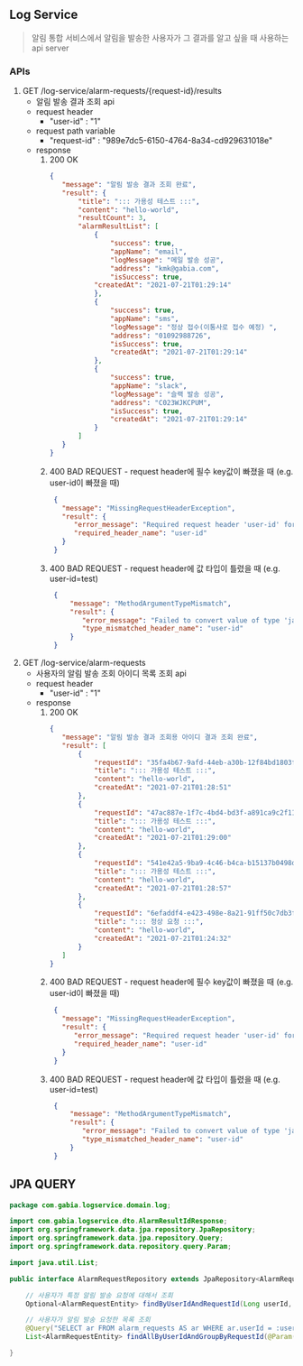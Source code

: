 ## Log Service

> 알림 통합 서비스에서 알림을 발송한 사용자가 그 결과를 알고 싶을 때 사용하는 api server

### APIs

1. GET /log-service/alarm-requests/{request-id}/results
    - 알림 발송 결과 조회 api
    - request header
        - "user-id" : "1"
    - request path variable      
        - "request-id" : "989e7dc5-6150-4764-8a34-cd929631018e"
    - response
        1. 200 OK
             ```json
            {
                "message": "알림 발송 결과 조회 완료",
                "result": {
                    "title": "::: 가용성 테스트 :::",
                    "content": "hello-world",
                    "resultCount": 3,
                    "alarmResultList": [
                        {
                            "success": true,
                            "appName": "email",
                            "logMessage": "메일 발송 성공",
                            "address": "kmk@gabia.com",
                            "isSuccess": true,
                        "createdAt": "2021-07-21T01:29:14"
                        },
                        {
                            "success": true,
                            "appName": "sms",
                            "logMessage": "정상 접수(이통사로 접수 예정) ",
                            "address": "01092988726",
                            "isSuccess": true,
                            "createdAt": "2021-07-21T01:29:14"
                        },
                        {
                            "success": true,
                            "appName": "slack",
                            "logMessage": "슬랙 발송 성공",
                            "address": "C023WJKCPUM",
                            "isSuccess": true,
                            "createdAt": "2021-07-21T01:29:14"
                        }
                    ]
                }
            }
             ```
        2. 400 BAD REQUEST - request header에 필수 key값이 빠졌을 때 (e.g. user-id이 빠졌을 때)
            ```json
             {
               "message": "MissingRequestHeaderException",
               "result": {
                  "error_message": "Required request header 'user-id' for method parameter type Long is not present",
                  "required_header_name": "user-id"
               }
             }
             ```
        3. 400 BAD REQUEST - request header에 값 타입이 틀렸을 때 (e.g. user-id=test)
            ```json
             {
                 "message": "MethodArgumentTypeMismatch",
                 "result": {
                    "error_message": "Failed to convert value of type 'java.lang.String' to required type 'java.lang.Long'; nested exception is java.lang.NumberFormatException: For input string: \"sdf\"",
                    "type_mismatched_header_name": "user-id"
                 }
             }
             ```
2. GET /log-service/alarm-requests
    - 사용자의 알림 발송 조회 아이디 목록 조회 api
    - request header
        - "user-id" : "1"
    - response
        1. 200 OK
             ```json
             {
                "message": "알림 발송 결과 조회용 아이디 결과 조회 완료",
                "result": [
                    {
                        "requestId": "35fa4b67-9afd-44eb-a30b-12f84bd1803f",
                        "title": "::: 가용성 테스트 :::",
                        "content": "hello-world",
                        "createdAt": "2021-07-21T01:28:51"
                    },
                    {
                        "requestId": "47ac887e-1f7c-4bd4-bd3f-a891ca9c2f11",
                        "title": "::: 가용성 테스트 :::",
                        "content": "hello-world",
                        "createdAt": "2021-07-21T01:29:00"
                    },
                    {
                        "requestId": "541e42a5-9ba9-4c46-b4ca-b15137b0498d",
                        "title": "::: 가용성 테스트 :::",
                        "content": "hello-world",
                        "createdAt": "2021-07-21T01:28:57"
                    },
                    {
                        "requestId": "6efaddf4-e423-498e-8a21-91ff50c7db3f",
                        "title": "::: 정상 요청 :::",
                        "content": "hello-world",
                        "createdAt": "2021-07-21T01:24:32"
                    }
                ]
             }
             ```
        2. 400 BAD REQUEST - request header에 필수 key값이 빠졌을 때 (e.g. user-id이 빠졌을 때)
            ```json
             {
               "message": "MissingRequestHeaderException",
               "result": {
                  "error_message": "Required request header 'user-id' for method parameter type Long is not present",
                  "required_header_name": "user-id"
               }
             }
             ```
        3. 400 BAD REQUEST - request header에 값 타입이 틀렸을 때 (e.g. user-id=test)
            ```json
             {
                 "message": "MethodArgumentTypeMismatch",
                 "result": {
                    "error_message": "Failed to convert value of type 'java.lang.String' to required type 'java.lang.Long'; nested exception is java.lang.NumberFormatException: For input string: \"sdf\"",
                    "type_mismatched_header_name": "user-id"
                 }
             }
             ```
           
## JPA QUERY
```java
package com.gabia.logservice.domain.log;

import com.gabia.logservice.dto.AlarmResultIdResponse;
import org.springframework.data.jpa.repository.JpaRepository;
import org.springframework.data.jpa.repository.Query;
import org.springframework.data.repository.query.Param;

import java.util.List;

public interface AlarmRequestRepository extends JpaRepository<AlarmRequestEntity, Long> {

    // 사용자가 특정 알림 발송 요청에 대해서 조회
    Optional<AlarmRequestEntity> findByUserIdAndRequestId(Long userId, String requestId);

    // 사용자가 알림 발송 요청한 목록 조회
    @Query("SELECT ar FROM alarm_requests AS ar WHERE ar.userId = :userId GROUP BY ar.requestId")
    List<AlarmRequestEntity> findAllByUserIdAndGroupByRequestId(@Param("userId") Long userId);

}
```